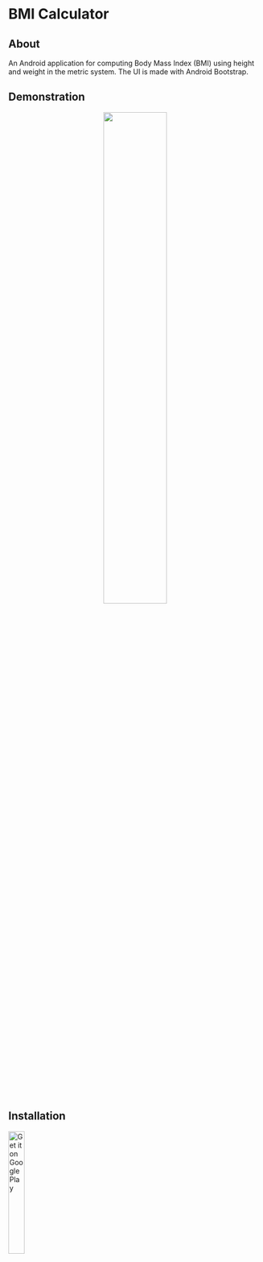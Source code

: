 # BMI Calculator

## About
An Android application for computing Body Mass Index (BMI) using height and weight in the metric system. The UI is made with Android Bootstrap.

## Demonstration
<p align="center">
<img width=50% src="https://i.imgur.com/tRcPzRo.png">
</p>

## Installation
<a href='https://play.google.com/store/apps/details?id=com.ludba.bmicalculator&pcampaignid=pcampaignidMKT-Other-global-all-co-prtnr-py-PartBadge-Mar2515-1'><img width=25% alt='Get it on Google Play' src='https://play.google.com/intl/en_us/badges/static/images/badges/en_badge_web_generic.png'/></a>
